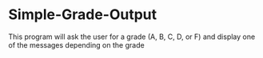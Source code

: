 # Simple-Grade-Output
This program will ask the user for a grade (A, B, C, D, or F) and display one of the messages depending on the grade
